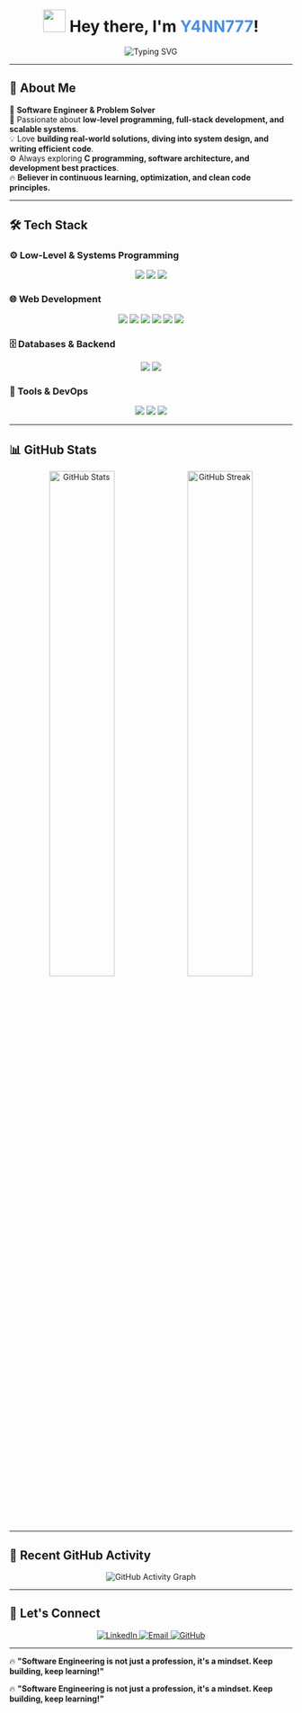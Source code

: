 <!-- 🚀 Stylish Animated Header -->
<h1 align="center">
  <img src="https://media.giphy.com/media/hvRJCLFzcasrR4ia7z/giphy.gif" width="40px"> 
  Hey there, I'm <span style="color:#4A90E2;">Y4NN777</span>!  
</h1>  

<p align="center">
  <img src="https://readme-typing-svg.herokuapp.com?font=Fira+Code&size=24&pause=1000&color=36BCF7&center=true&vCenter=true&width=650&lines=Software+Engineer+%7C+Problem+Solver;Low-Level+%26+Full-Stack+Developer;Tech+Explorer+%7C+Lifelong+Learner" alt="Typing SVG" />
</p>  

---

<!-- 🎯 About Me Section -->
## 🌟 About Me  

🎯 **Software Engineer & Problem Solver**  
🚀 Passionate about **low-level programming, full-stack development, and scalable systems**.  
💡 Love **building real-world solutions, diving into system design, and writing efficient code**.  
⚙️ Always exploring **C programming, software architecture, and development best practices**.  
🔥 **Believer in continuous learning, optimization, and clean code principles.**  

---

<!-- 🛠️ Tech Stack with Icons & Spacing -->
## 🛠️ Tech Stack  

### **⚙️ Low-Level & Systems Programming**  
<p align="center">
  <img src="https://img.shields.io/badge/C-00599C?style=for-the-badge&logo=c&logoColor=white"/>
  <img src="https://img.shields.io/badge/Linux-FCC624?style=for-the-badge&logo=linux&logoColor=black"/>
  <img src="https://img.shields.io/badge/Bash-4EAA25?style=for-the-badge&logo=gnu-bash&logoColor=white"/>
</p>

### **🌐 Web Development**  
<p align="center">
  <img src="https://img.shields.io/badge/HTML5-E34F26?style=for-the-badge&logo=html5&logoColor=white"/>
  <img src="https://img.shields.io/badge/CSS3-1572B6?style=for-the-badge&logo=css3&logoColor=white"/>
  <img src="https://img.shields.io/badge/Bootstrap-563D7C?style=for-the-badge&logo=bootstrap&logoColor=white"/>
  <img src="https://img.shields.io/badge/JavaScript-F7DF1E?style=for-the-badge&logo=javascript&logoColor=black"/>
  <img src="https://img.shields.io/badge/Laravel-FF2D20?style=for-the-badge&logo=laravel&logoColor=white"/>
  <img src="https://img.shields.io/badge/Flask-000000?style=for-the-badge&logo=flask&logoColor=white"/>
</p>

### **🗄️ Databases & Backend**  
<p align="center">
  <img src="https://img.shields.io/badge/SQLite-003B57?style=for-the-badge&logo=sqlite&logoColor=white"/>
  <img src="https://img.shields.io/badge/MySQL-4479A1?style=for-the-badge&logo=mysql&logoColor=white"/>
</p>

### **🚀 Tools & DevOps**  
<p align="center">
  <img src="https://img.shields.io/badge/Git-F05032?style=for-the-badge&logo=git&logoColor=white"/>
  <img src="https://img.shields.io/badge/GitHub-181717?style=for-the-badge&logo=github&logoColor=white"/>
  <img src="https://img.shields.io/badge/Docker-2496ED?style=for-the-badge&logo=docker&logoColor=white"/>
</p>

---

<!-- 📊 GitHub Stats Section -->
## 📊 GitHub Stats  

<p align="center">
  <img src="https://github-readme-stats.vercel.app/api?username=Y4NN777&show_icons=true&theme=tokyonight&hide_border=true" width="48%" alt="GitHub Stats">
  <img src="https://github-readme-streak-stats.herokuapp.com/?user=Y4NN777&theme=tokyonight&hide_border=true" width="48%" alt="GitHub Streak">
</p>

---

<!-- 🎵 Activity Graph -->
## 🚀 Recent GitHub Activity  

<p align="center">
  <img src="https://github-readme-activity-graph.vercel.app/graph?username=Y4NN777&theme=tokyo-night&hide_border=true" alt="GitHub Activity Graph">
</p>

---

<!-- 📡 Connect With Me Section -->
## 📡 Let's Connect  
<p align="center">
  <a href="https://www.linkedin.com/in/Y4NN777">
    <img src="https://img.shields.io/badge/LinkedIn-0077B5?style=for-the-badge&logo=linkedin&logoColor=white" alt="LinkedIn">
  </a>
  <a href="mailto:your-email@example.com">
    <img src="https://img.shields.io/badge/Email-D14836?style=for-the-badge&logo=gmail&logoColor=white" alt="Email">
  </a>
  <a href="https://github.com/Y4NN777">
    <img src="https://img.shields.io/badge/GitHub-100000?style=for-the-badge&logo=github&logoColor=white" alt="GitHub">
  </a>
</p>

---

🔥 **"Software Engineering is not just a profession, it's a mindset. Keep building, keep learning!"**  

🔥 **"Software Engineering is not just a profession, it's a mindset. Keep building, keep learning!"**  
